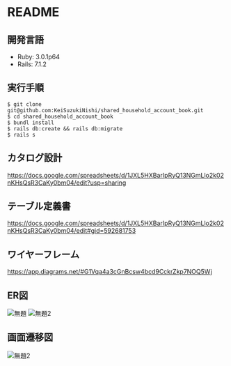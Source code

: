 # README
## 開発言語
* Ruby: 3.0.1p64
* Rails: 7.1.2
## 実行手順
```
$ git clone git@github.com:KeiSuzukiNishi/shared_household_account_book.git
$ cd shared_household_account_book
$ bundl install
$ rails db:create && rails db:migrate
$ rails s
```
## カタログ設計
https://docs.google.com/spreadsheets/d/1JXL5HXBarIpRyQ13NGmLlo2k02nKHsQsR3CaKy0bm04/edit?usp=sharing
## テーブル定義書
https://docs.google.com/spreadsheets/d/1JXL5HXBarIpRyQ13NGmLlo2k02nKHsQsR3CaKy0bm04/edit#gid=592681753
## ワイヤーフレーム
https://app.diagrams.net/#G1Vqa4a3cGnBcsw4bcd9CckrZkp7NOQ5Wj
## ER図
![無題](https://github.com/KeiSuzukiNishi/shared_household_account_book/assets/113779940/5a5ac3ac-bf5e-4800-943b-55cfbad03ffb)
![無題2](https://github.com/KeiSuzukiNishi/shared_household_account_book/assets/113779940/6d4a92f6-7fbd-492d-9114-ccf7d7f335cc)
## 画面遷移図
![無題2](https://github.com/KeiSuzukiNishi/shared_household_account_book/assets/113779940/cbc274bc-d1cf-42a9-b4b1-841208fcf3c9)
